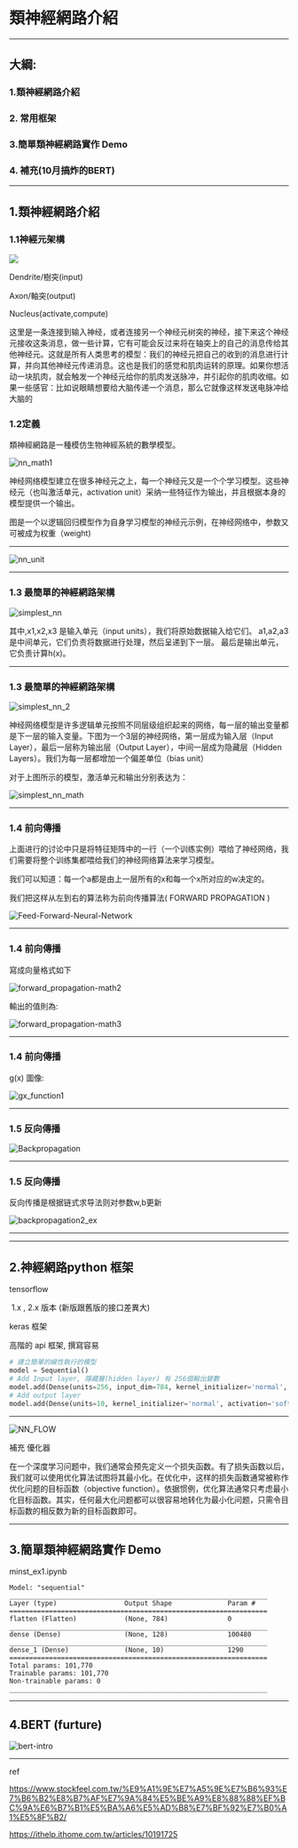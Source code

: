 # 類神經網路介紹

---

## 大綱:

### 1.類神經網路介紹

### 2. 常用框架

### 3.簡單類神經網路實作 Demo

### 4. 補充(10月搞炸的BERT)

---



## 1.類神經網路介紹

### 1.1神經元架構

![](./img/brain_nn1.jpg)

Dendrite/樹突(input)

Axon/軸突(output)

Nucleus(activate,compute)

这里是一条连接到输入神经，或者连接另一个神经元树突的神经，接下来这个神经元接收这条消息，做一些计算，它有可能会反过来将在轴突上的自己的消息传给其他神经元。这就是所有人类思考的模型：我们的神经元把自己的收到的消息进行计算，并向其他神经元传递消息。这也是我们的感觉和肌肉运转的原理。如果你想活动一块肌肉，就会触发一个神经元给你的肌肉发送脉冲，并引起你的肌肉收缩。如果一些感官：比如说眼睛想要给大脑传递一个消息，那么它就像这样发送电脉冲给大脑的



### 1.2定義

類神經網路是一種模仿生物神經系統的數學模型。

![nn_math1](./img/nn_math1.jpg)

神经网络模型建立在很多神经元之上，每一个神经元又是一个个学习模型。这些神经元（也叫激活单元，activation  unit）采纳一些特征作为输出，并且根据本身的模型提供一个输出。

图是一个以逻辑回归模型作为自身学习模型的神经元示例，在神经网络中，参数又可被成为权重（weight)

---

![nn_unit](./img/nn_unit.gif)

---

### 1.3 最簡單的神經網路架構

![simplest_nn](./img/simplest_nn.png)

其中,x1,x2,x3 是输入单元（input units），我们将原始数据输入给它们。 a1,a2,a3 是中间单元，它们负责将数据进行处理，然后呈递到下一层。 最后是输出单元，它负责计算h(x)。

---

### 1.3 最簡單的神經網路架構

![simplest_nn_2](./img/simplest_nn_2.jpg)

神经网络模型是许多逻辑单元按照不同层级组织起来的网络，每一层的输出变量都是下一层的输入变量。下图为一个3层的神经网络，第一层成为输入层（Input Layer），最后一层称为输出层（Output Layer），中间一层成为隐藏层（Hidden  Layers）。我们为每一层都增加一个偏差单位（bias unit）

对于上图所示的模型，激活单元和输出分别表达为：

![simplest_nn_math](./img/simplest_nn_math.jpg)

---

### 1.4 前向傳播

上面进行的讨论中只是将特征矩阵中的一行（一个训练实例）喂给了神经网络，我们需要将整个训练集都喂给我们的神经网络算法来学习模型。

我们可以知道：每一个a都是由上一层所有的x和每一个x所对应的w决定的。

我们把这样从左到右的算法称为前向传播算法( FORWARD PROPAGATION )

![Feed-Forward-Neural-Network](./img/Feed-Forward-Neural-Network.gif)

---

### 1.4 前向傳播

寫成向量格式如下

![forward_propagation-math2](./img/forward_propagation-math2.png)

輸出的值則為:

![forward_propagation-math3](./img/forward_propagation-math3.png)

---

### 1.4 前向傳播

g(x) 圖像: 

![gx_function1](./img/gx_function1.png)

---

### 1.5 反向傳播

![Backpropagation](./img/Backpropagation.gif)

---

### 1.5 反向傳播

反向传播是根据链式求导法则对参数w,b更新

![backpropagation2_ex](./img/backpropagation2_ex.png)



---



---

## 2.神經網路python 框架

tensorflow 

​	1.x , 2.x 版本 (新版跟舊版的接口差異大)

keras 框架

  高階的 api 框架, 撰寫容易

```python
# 建立簡單的線性執行的模型
model = Sequential()
# Add Input layer, 隱藏層(hidden layer) 有 256個輸出變數
model.add(Dense(units=256, input_dim=784, kernel_initializer='normal', activation='relu')) 
# Add output layer
model.add(Dense(units=10, kernel_initializer='normal', activation='softmax'))
```

---



![NN_FLOW](./img/NN_FLOW.png)

補充 優化器

在一个深度学习问题中，我们通常会预先定义一个损失函数。有了损失函数以后，我们就可以使用优化算法试图将其最小化。在优化中，这样的损失函数通常被称作优化问题的目标函数（objective  function）。依据惯例，优化算法通常只考虑最小化目标函数。其实，任何最大化问题都可以很容易地转化为最小化问题，只需令目标函数的相反数为新的目标函数即可。

---

## 3.簡單類神經網路實作 Demo

minst_ex1.ipynb

```
Model: "sequential"
_________________________________________________________________
Layer (type)                 Output Shape              Param #   
=================================================================
flatten (Flatten)            (None, 784)               0         
_________________________________________________________________
dense (Dense)                (None, 128)               100480    
_________________________________________________________________
dense_1 (Dense)              (None, 10)                1290      
=================================================================
Total params: 101,770
Trainable params: 101,770
Non-trainable params: 0
_________________________________________________________________
```

---



## 4.BERT (furture)



![bert-intro](./img/bert-intro.jpg)

---

ref

https://www.stockfeel.com.tw/%E9%A1%9E%E7%A5%9E%E7%B6%93%E7%B6%B2%E8%B7%AF%E7%9A%84%E5%BE%A9%E8%88%88%EF%BC%9A%E6%B7%B1%E5%BA%A6%E5%AD%B8%E7%BF%92%E7%B0%A1%E5%8F%B2/



https://ithelp.ithome.com.tw/articles/10191725